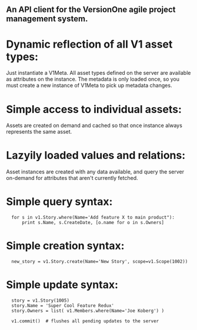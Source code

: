 



## An API client for the VersionOne agile project management system.




# Dynamic reflection of all V1 asset types:

  Just instantiate a V1Meta.  All asset types defined on the server are available
  as attributes on the instance.  The metadata is only loaded once, so you must
  create a new instance of V1Meta to pick up metadata changes.


# Simple access to individual assets:

  Assets are created on demand and cached so that once instance always represents
  the same asset.  


# Lazyily loaded values and relations:

  Asset instances are created with any data available, and query the server on-demand
  for attributes that aren't currently fetched. 


# Simple query syntax:

      for s in v1.Story.where(Name='Add feature X to main product"):
          print s.Name, s.CreateDate, [o.name for o in s.Owners]


# Simple creation syntax:

      new_story = v1.Story.create(Name='New Story', scope=v1.Scope(1002))


# Simple update syntax:

      story = v1.Story(1005)
      story.Name = 'Super Cool Feature Redux'
      story.Owners = list( v1.Members.where(Name='Joe Koberg') )
      
      v1.commit()  # flushes all pending updates to the server


